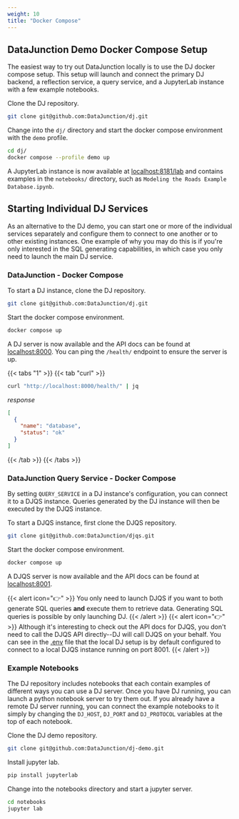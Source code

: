 ```yaml
---
weight: 10
title: "Docker Compose"
---
```


## DataJunction Demo Docker Compose Setup

The easiest way to try out DataJunction locally is to use the DJ docker compose setup. 
This setup will launch and connect the primary DJ backend, a reflection service, a query service,
and a JupyterLab instance with a few example notebooks.

Clone the DJ repository.

```sh
git clone git@github.com:DataJunction/dj.git
```

Change into the `dj/` directory and start the docker compose environment with the `demo` profile.

```sh
cd dj/
docker compose --profile demo up
```

A JupyterLab instance is now available at [localhost:8181/lab](http://localhost:8181/lab) and contains examples in the `notebooks/`
directory, such as `Modeling the Roads Example Database.ipynb`.

## Starting Individual DJ Services

As an alternative to the DJ demo, you can start one or more of the individual services separately and configure them to connect to one another or to other
existing instances. One example of why you may do this is if you're only interested in the SQL generating capabilities, in which case you only need to launch
the main DJ service.

### DataJunction - Docker Compose

To start a DJ instance, clone the DJ repository.

```sh
git clone git@github.com:DataJunction/dj.git
```

Start the docker compose environment.

```sh
docker compose up
```

A DJ server is now available and the API docs can be found at [localhost:8000](http://localhost:8000/docs). You can
ping the `/health/` endpoint to ensure the server is up.

{{< tabs "1" >}}
{{< tab "curl" >}}
```sh
curl "http://localhost:8000/health/" | jq
```
*response*
```json
[
  {
    "name": "database",
    "status": "ok"
  }
]
```
{{< /tab >}}
{{< /tabs >}}

### DataJunction Query Service - Docker Compose

By setting `QUERY_SERVICE` in a DJ instance's configuration, you can connect it to a DJQS instance. Queries generated by the DJ instance
will then be executed by the DJQS instance.

To start a DJQS instance, first clone the DJQS repository.

```sh
git clone git@github.com:DataJunction/djqs.git
```

Start the docker compose environment.

```sh
docker compose up
```

A DJQS server is now available and the API docs can be found at [localhost:8001](http://localhost:8001/docs).

{{< alert icon="👉" >}}
You only need to launch DJQS if you want to both generate SQL queries **and** execute them to retrieve data. Generating SQL queries is possible by only launching DJ.
{{< /alert >}}
{{< alert icon="👉" >}}
Although it's interesting to check out the API docs for DJQS, you don't need to call the DJQS API directly--DJ will call DJQS on your behalf. You can see in the [.env](https://github.com/DataJunction/dj/blob/main/.docker-env/.env#L6) file that the local DJ setup is by default configured to connect to a local DJQS instance running on port 8001.
{{< /alert >}}

### Example Notebooks

The DJ repository includes notebooks that each contain examples of different ways you can use a DJ server. Once you have DJ running, you can launch a python notebook server
to try them out. If you already have a remote DJ server running, you can connect the example notebooks to it simply by changing the `DJ_HOST`, `DJ_PORT` and `DJ_PROTOCOL`
variables at the top of each notebook.

Clone the DJ demo repository.
```sh
git clone git@github.com:DataJunction/dj-demo.git
```

Install jupyter lab.
```sh
pip install jupyterlab
```

Change into the notebooks directory and start a jupyter server.
```sh
cd notebooks
jupyter lab
```
